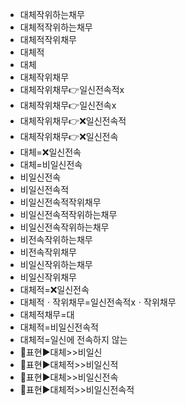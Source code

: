 - 대체작위하는채무
- 대체적작위하는채무
- 대체적작위채무
- 대체적
- 대체
- 대체작위채무
- 대체작위채무👉일신전속적x
- 대체작위채무👉일신전속x
- 대체작위채무👉❌일신전속적
- 대체작위채무👉❌일신전속
- 대체=❌일신전속
- 대체=비일신전속
- 비일신전속
- 비일신전속적
- 비일신전속적작위채무
- 비일신전속적작위하는채무
- 비일신전속작위하는채무
- 비전속작위하는채무
- 비전속작위채무
- 비일신작위하는채무
- 비일신작위채무
- 대체적=❌일신전속
- 대체적ㆍ작위채무=일신전속적xㆍ작위채무
- 대체적채무=대
- 대체적=비일신전속적
- 대체적=일신에 전속하지 않는
- 📌표현▶️대체>>비일신
- 📌표현▶️대체적>>비일신적
- 📌표현▶️대체>>비일신전속
- 📌표현▶️대체적>>비일신전속적